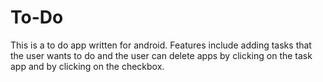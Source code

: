 # To-Do
This is a to do app written for android. Features include adding tasks that the user wants to do and the user can delete apps by clicking on the task app and by clicking on the checkbox.
